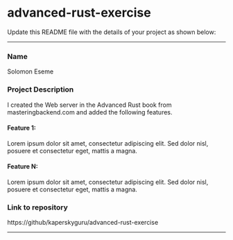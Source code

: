# advanced-rust-exercise

Update this README file with the details of your project as shown below:

---
### Name
Solomon Eseme
### Project Description
I created the Web server in the Advanced Rust book from masteringbackend.com and added the following features.
#### Feature 1: 
Lorem ipsum dolor sit amet, consectetur adipiscing elit. Sed dolor nisl, posuere et consectetur eget, mattis a magna.
#### Feature N:
Lorem ipsum dolor sit amet, consectetur adipiscing elit. Sed dolor nisl, posuere et consectetur eget, mattis a magna.
### Link to repository
https://github/kaperskyguru/advanced-rust-exercise

---
